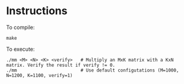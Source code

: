 
# Instructions

To compile:

```
make
```

To execute:

```
./mm <M> <N> <K> <verify>   # Multiply an MxK matrix with a KxN matrix. Verify the result if verify != 0.
./mm                        # Use default configutations (M=1000, N=1200, K=1100, verify=1)
```

